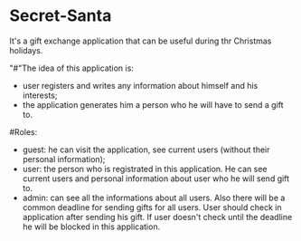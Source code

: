 # Secret-Santa
It's a gift exchange application that can be useful during thr Christmas holidays.

"#"The idea of this application is:
* user registers and writes any information about himself and his interests;
* the application generates him a person who he will have to send a gift to.

#Roles: 
- guest: he can visit the application, see current users (without their personal information);
- user: the person who is registrated in this application. He can see current users and personal information about user who he will send gift to.
- admin: can see all the informations about all users.
Also there will be a common deadline for sending gifts for all users. User should check in application after sending his gift. If user doesn't check until the deadline he will be blocked in this application.
